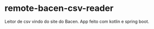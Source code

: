 # remote-bacen-csv-reader
Leitor de csv vindo do site do Bacen. App feito com kotlin e spring boot.
